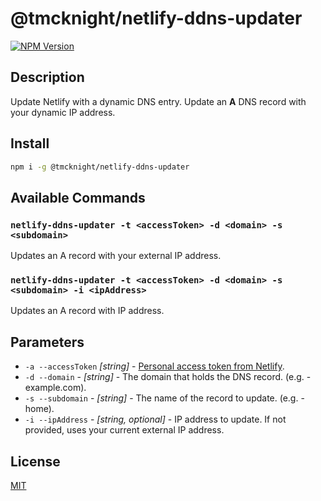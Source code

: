 # @tmcknight/netlify-ddns-updater

[![NPM Version][npm-image]][npm-url]

## Description

Update Netlify with a dynamic DNS entry. Update an **A** DNS record with your dynamic IP address.

## Install

```bash
npm i -g @tmcknight/netlify-ddns-updater
```

## Available Commands

### `netlify-ddns-updater -t <accessToken> -d <domain> -s <subdomain>`

Updates an A record with your external IP address.

### `netlify-ddns-updater -t <accessToken> -d <domain> -s <subdomain> -i <ipAddress>`

Updates an A record with IP address.

## Parameters

- `-a --accessToken` _[string]_ - [Personal access token from Netlify](https://app.netlify.com/user/applications#personal-access-tokens).
- `-d --domain` - _[string]_ - The domain that holds the DNS record. (e.g. - example.com).
- `-s --subdomain` - _[string]_ - The name of the record to update. (e.g. - home).
- `-i --ipAddress` - _[string, optional]_ - IP address to update. If not provided, uses your current external IP address.

## License

[MIT](LICENSE)

[npm-image]: https://img.shields.io/npm/v/@tmcknight/netlify-ddns-updater?style=flat-square
[npm-url]: https://npmjs.org/package/@tmcknight/netlify-ddns-updater
